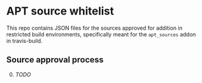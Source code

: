 # APT source whitelist

This repo contains JSON files for the sources approved for addition in restricted build environments, specifically meant for the `apt_sources` addon in travis-build.

## Source approval process

0. *TODO*
